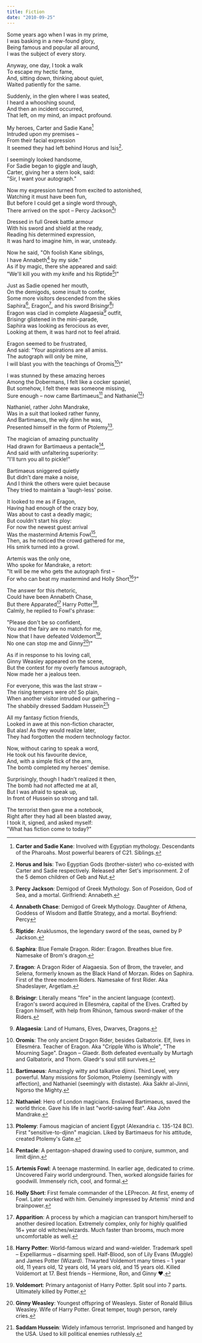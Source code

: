 ```yaml
---
title: Fiction
date: "2010-09-25"
---
```


Some years ago when I was in my prime,\
I was basking in a new-found glory,\
Being famous and popular all around,\
I was the subject of every story.

Anyway, one day, I took a walk\
To escape my hectic fame,\
And, sitting down, thinking about quiet,\
Waited patiently for the same.

Suddenly, in the glen where I was seated,\
I heard a whooshing sound,\
And then an incident occurred,\
That left, on my mind, an impact profound.

My heroes, Carter and Sadie Kane[^1]\
Intruded upon my premises –\
From their facial expression\
It seemed they had left behind Horus and Isis[^2].

I seemingly looked handsome,\
For Sadie began to giggle and laugh,\
Carter, giving her a stern look, said:\
"Sir, I want your autograph."

Now my expression turned from excited to astonished,\
Watching it must have been fun,\
But before I could get a single word through,\
There arrived on the spot – Percy Jackson[^3]!

Dressed in full Greek battle armour\
With his sword and shield at the ready,\
Reading his determined expression,\
It was hard to imagine him, in war, unsteady.

Now he said, "Oh foolish Kane siblings,\
I have Annabeth[^4] by my side."\
As if by magic, there she appeared and said:\
"We'll kill you with my knife and his Riptide[^5]!"

Just as Sadie opened her mouth,\
On the demigods, some insult to confer,\
Some more visitors descended from the skies\
Saphira[^7], Eragon[^6], and his sword Brisingr[^8]!\
Eragon was clad in complete Alagaesia[^9] outfit,\
Brisingr glistened in the mini-parade,\
Saphira was looking as ferocious as ever,\
Looking at them, it was hard not to feel afraid.

Eragon seemed to be frustrated,\
And said: "Your aspirations are all amiss.\
The autograph will only be mine,\
I will blast you with the teachings of Oromis[^10]!"

I was stunned by these amazing heroes\
Among the Dobermans, I felt like a cocker spaniel,\
But somehow, I felt there was someone missing,\
Sure enough – now came Bartimaeus[^12] and Nathaniel[^11]!

Nathaniel, rather John Mandrake,\
Was in a suit that looked rather funny,\
And Bartimaeus, the wily djinn he was,\
Presented himself in the form of Ptolemy[^13].

The magician of amazing punctuality\
Had drawn for Bartimaeus a pentacle[^14],\
And said with unfaltering superiority:\
"I'll turn you all to pickle!"

Bartimaeus sniggered quietly\
But didn't dare make a noise,\
And I think the others were quiet because\
They tried to maintain a 'laugh-less' poise.

It looked to me as if Eragon,\
Having had enough of the crazy boy,\
Was about to cast a deadly magic;\
But couldn't start his ploy:\
For now the newest guest arrival\
Was the mastermind Artemis Fowl[^15],\
Then, as he noticed the crowd gathered for me,\
His smirk turned into a growl.

Artemis was the only one,\
Who spoke for Mandrake, a retort:\
"It will be me who gets the autograph first –\
For who can beat my mastermind and Holly Short[^16]?"

The answer for this rhetoric,\
Could have been Annabeth Chase,\
But there Apparated[^18] Harry Potter[^17],\
Calmly, he replied to Fowl's phrase:

"Please don't be so confident,\
You and the fairy are no match for me,\
Now that I have defeated Voldemort[^20],\
No one can stop me and Ginny[^19]!"

As if in response to his loving call,\
Ginny Weasley appeared on the scene,\
But the contest for my overly famous autograph,\
Now made her a jealous teen.

For everyone, this was the last straw –\
The rising tempers were oh! So plain,\
When another visitor intruded our gathering –\
The shabbily dressed Saddam Hussein[^21]!

All my fantasy fiction friends,\
Looked in awe at this non-fiction character,\
But alas! As they would realize later,\
They had forgotten the modern technology factor.

Now, without caring to speak a word,\
He took out his favourite device,\
And, with a simple flick of the arm,\
The bomb completed my heroes' demise.

Surprisingly, though I hadn't realized it then,\
The bomb had not affected me at all,\
But I was afraid to speak up,\
In front of Hussein so strong and tall.

The terrorist then gave me a notebook,\
Right after they had all been blasted away,\
I took it, signed, and asked myself:\
"What has fiction come to today?"

[^1]: **Carter and Sadie Kane**: Involved with Egyptian mythology. Descendants of the Pharoahs. Most powerful bearers of C21. Siblings.
[^2]: **Horus and Isis**: Two Egyptian Gods (brother-sister) who co-existed with Carter and Sadie respectively. Released after Set's imprisonment. 2 of the 5 demon children of Geb and Nut.
[^3]: **Percy Jackson**: Demigod of Greek Mythology. Son of Poseidon, God of Sea, and a mortal. Girlfriend: Annabeth.
[^4]: **Annabeth Chase**: Demigod of Greek Mythology. Daughter of Athena, Goddess of Wisdom and Battle Strategy, and a mortal. Boyfriend: Percy
[^5]: **Riptide**: Anaklusmos, the legendary sword of the seas, owned by P Jackson.
[^6]: **Eragon**: A Dragon Rider of Alagaesia. Son of Brom, the traveler, and Selena, formerly known as the Black Hand of Morzan. Rides on Saphira. First of the three modern Riders. Namesake of first Rider. Aka Shadeslayer, Argetlam.
[^7]: **Saphira**: Blue Female Dragon. Rider: Eragon. Breathes blue fire. Namesake of Brom's dragon.
[^8]: **Brisingr**: Literally means "fire" in the ancient language (context). Eragon's sword acquired in Ellesméra, capital of the Elves. Crafted by Eragon himself, with help from Rhünon, famous sword-maker of the Riders.
[^9]: **Alagaesia**: Land of Humans, Elves, Dwarves, Dragons.
[^10]: **Oromis**: The only ancient Dragon Rider, besides Galbatorix. Elf, lives in Ellesméra. Teacher of Eragon. Aka "Cripple Who is Whole", "The Mourning Sage". Dragon – Glaedr. Both defeated eventually by Murtagh and Galbatorix, and Thorn. Glaedr's soul still survives.
[^11]: **Nathaniel**: Hero of London magicians. Enslaved Bartimaeus, saved the world thrice. Gave his life in last "world-saving feat". Aka John Mandrake.
[^12]: **Bartimaeus**: Amazingly witty and talkative djinni. Third Level, very powerful. Many missions for Solomon, Ptolemy (seemingly with affection), and Nathaniel (seemingly with distaste). Aka Sakhr al-Jinni, Ngorso the Mighty.
[^13]: **Ptolemy**: Famous magician of ancient Egypt (Alexandria c. 135-124 BC). First "sensitive-to-djinn" magician. Liked by Bartimaeus for his attitude, created Ptolemy's Gate.
[^14]: **Pentacle**: A pentagon-shaped drawing used to conjure, summon, and limit djinn.
[^15]: **Artemis Fowl**: A teenage mastermind. In earlier age, dedicated to crime. Uncovered Fairy world underground. Then, worked alongside fairies for goodwill. Immensely rich, cool, and formal.
[^16]: **Holly Short**: First female commander of the LEPrecon. At first, enemy of Fowl. Later worked with him. Genuinely impressed by Artemis' mind and brainpower.
[^17]: **Harry Potter**: World-famous wizard and wand-wielder. Trademark spell – Expelliarmus – disarming spell. Half-Blood, son of Lily Evans (Muggle) and James Potter (Wizard). Thwarted Voldemort many times – 1 year old, 11 years old, 12 years old, 14 years old, and 15 years old. Killed Voldemort at 17. Best friends – Hermione, Ron, and Ginny ♥.
[^18]: **Apparition**: A process by which a magician can transport him/herself to another desired location. Extremely complex, only for highly qualified 16+ year old witches/wizards. Much faster than brooms, much more uncomfortable as well.
[^19]: **Ginny Weasley**: Youngest offspring of Weasleys. Sister of Ronald Bilius Weasley. Wife of Harry Potter. Great temper, tough person, rarely cries.
[^20]: **Voldemort**: Primary antagonist of Harry Potter. Split soul into 7 parts. Ultimately killed by Potter.
[^21]: **Saddam Hussein**: Widely infamous terrorist. Imprisoned and hanged by the USA. Used to kill political enemies ruthlessly.
